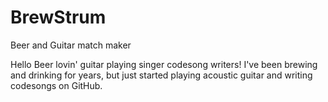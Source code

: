 # BrewStrum
Beer and Guitar match maker

Hello Beer lovin' guitar playing singer codesong writers!
I've been brewing and drinking for years, but just started playing acoustic guitar and writing codesongs on GitHub.
